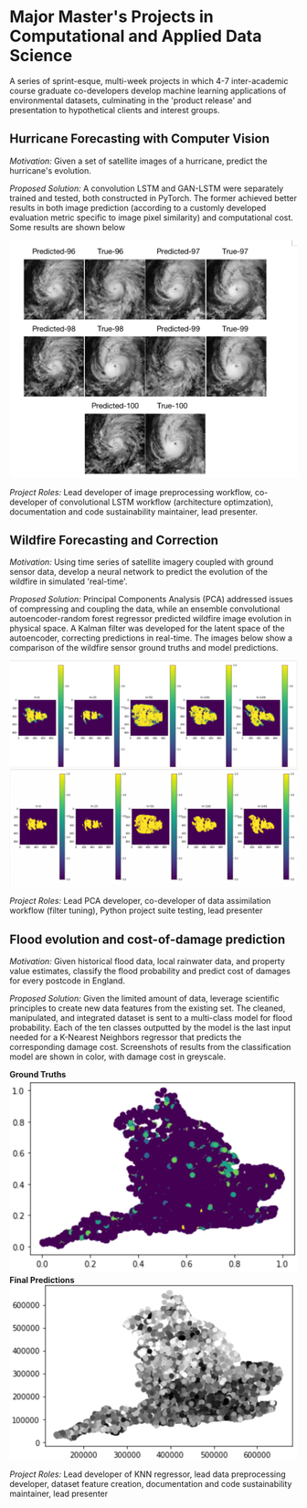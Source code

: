 # Major Master's Projects in Computational and Applied Data Science
A series of sprint-esque, multi-week projects in which 4-7 inter-academic course graduate co-developers develop machine learning applications of environmental datasets, culminating in the 'product release' and presentation to hypothetical clients and interest groups.

## Hurricane Forecasting with Computer Vision
*Motivation:* Given a set of satellite images of a hurricane, predict the hurricane's evolution.

*Proposed Solution:* A convolution LSTM and GAN-LSTM were separately trained and tested, both constructed in PyTorch. The former achieved better results in both image prediction (according to a customly developed evaluation metric specific to image pixel similarity) and computational cost. Some results are shown below

![Figure 7](./images/Hurrican_Preds.png)

*Project Roles:* Lead developer of image preprocessing workflow, co-developer of convolutional LSTM workflow (architecture optimzation), documentation and code sustainability maintainer, lead presenter.


## Wildfire Forecasting and Correction
*Motivation:* Using time series of satellite imagery coupled with ground sensor data, develop a neural network to predict the evolution of the wildfire in simulated 'real-time'.

*Proposed Solution:* Principal Components Analysis (PCA) addressed issues of compressing and coupling the data, while an ensemble convolutional autoencoder-random forest regressor predicted wildfire image evolution in physical space. A Kalman filter was developed for the latent space of the autoencoder, correcting predictions in real-time. The images below show a comparison of the wildfire sensor ground truths and model predictions.

![Figure 8](./images/Wildfire_GTs.png)
![Figure 9](./images/Wildfire_Preds.png)

*Project Roles:* Lead PCA developer, co-developer of data assimilation workflow (filter tuning), Python project suite testing, lead presenter

## Flood evolution and cost-of-damage prediction
*Motivation:* Given historical flood data, local rainwater data, and property value estimates, classify the flood probability and predict cost of damages for every postcode in England.

*Proposed Solution:* Given the limited amount of data, leverage scientific principles to create new data features from the existing set. The cleaned, manipulated, and integrated dataset is sent to a multi-class model for flood probability. Each of the ten classes outputted by the model is the last input needed for a K-Nearest Neighbors regressor that predicts the corresponding damage cost. Screenshots of results from the classification model are shown in color, with damage cost in greyscale.

**Ground Truths**
![Figure 10](./images/Floods_Colored.png)
**Final Predictions**
![Figure 11](./images/Flood_Greyscale.png)

*Project Roles:* Lead developer of KNN regressor, lead data preprocessing developer, dataset feature creation, documentation and code sustainability maintainer, lead presenter
